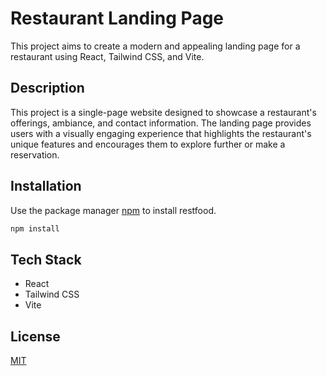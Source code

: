 # Restaurant Landing Page

This project aims to create a modern and appealing landing page for a restaurant using React, Tailwind CSS, and Vite.


## Description

This project is a single-page website designed to showcase a restaurant's offerings, ambiance, and contact information. The landing page provides users with a visually engaging experience that highlights the restaurant's unique features and encourages them to explore further or make a reservation.

## Installation

Use the package manager [npm](https://docs.npmjs.com/downloading-and-installing-node-js-and-npm) to install restfood.

```bash
npm install 
```

## Tech Stack

- React
- Tailwind CSS
- Vite

## License

[MIT](https://choosealicense.com/licenses/mit/)


